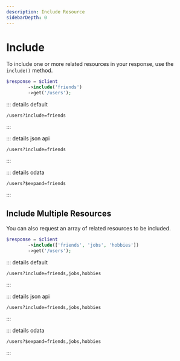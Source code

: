 ```yaml
---
description: Include Resource
sidebarDepth: 0
---
```


# Include

To include one or more related resources in your response, use the `include()` method.

```php
$response = $client
        ->include('friends')
        ->get('/users');
```


 
::: details default
```http
/users?include=friends
```
:::

::: details json api
```http
/users?include=friends
```
:::
 
::: details odata
```http
/users?$expand=friends
```
:::

## Include Multiple Resources

You can also request an array of related resources to be included.

```php
$response = $client
        ->include(['friends', 'jobs', 'hobbies'])
        ->get('/users');
```


 
::: details default
```http
/users?include=friends,jobs,hobbies
```
:::

::: details json api
```http
/users?include=friends,jobs,hobbies
```
:::
 
::: details odata
```http
/users?$expand=friends,jobs,hobbies
```
:::

